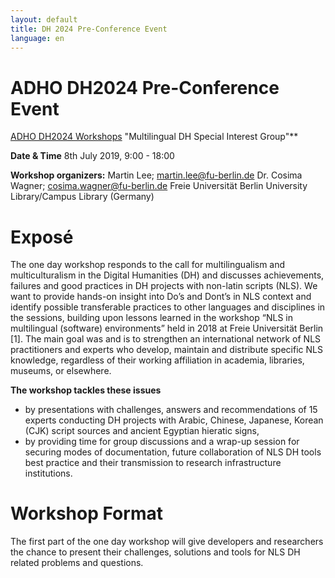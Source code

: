 ```yaml
---
layout: default
title: DH 2024 Pre-Conference Event
language: en
---
```


# ADHO DH2024 Pre-Conference Event

[ADHO DH2024 Workshops](https://dh2024.adho.org/program/workshops/) "Multilingual DH Special Interest Group"**

**Date &amp; Time**
8th July 2019, 9:00 - 18:00

**Workshop organizers:**
Martin Lee; martin.lee@fu-berlin.de
Dr. Cosima Wagner; cosima.wagner@fu-berlin.de
Freie Universität Berlin 
University Library/Campus Library (Germany)


# Exposé

The one day workshop responds to the call for multilingualism and multiculturalism in the Digital Humanities (DH) and discusses achievements, failures and good practices in DH projects with non-latin scripts (NLS). We want to provide hands-on insight into Do’s and Dont’s in NLS context and identify possible transferable practices to other languages and disciplines in the sessions, building upon lessons learned in the workshop “NLS in multilingual (software) environments” held in 2018 at Freie Universität Berlin [1]. The main goal was and is to strengthen an international network of NLS practitioners and experts who develop, maintain and distribute specific NLS knowledge, regardless of their working affiliation in academia, libraries, museums, or elsewhere.

**The workshop tackles these issues**
* by presentations with challenges, answers and recommendations of 15 experts conducting DH projects with Arabic, Chinese, Japanese, Korean (CJK) script sources and ancient Egyptian hieratic signs,
* by providing time for group discussions and a wrap-up session for securing modes of documentation, future collaboration of NLS DH tools best practice and their transmission to research infrastructure institutions.

# **Workshop Format**
The first part of the one day workshop will give developers and researchers the chance to present their challenges, solutions and tools for NLS DH related problems and questions.



